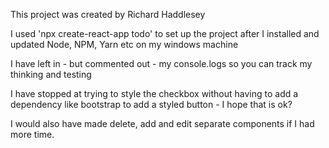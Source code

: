 This project was created by Richard Haddlesey

I used 'npx create-react-app todo' to set up the project after I installed and updated Node, NPM, Yarn etc on my windows machine

I have left in - but commented out - my console.logs so you can track my thinking and testing

I have stopped at trying to style the checkbox without having to add a dependency like bootstrap to add a styled button - I hope that is ok?

I would also have made delete, add and edit separate components if I had more time.